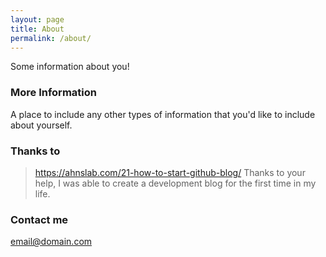 ```yaml
---
layout: page
title: About
permalink: /about/
---
```


Some information about you!

### More Information

A place to include any other types of information that you'd like to include about yourself.

### Thanks to

> https://ahnslab.com/21-how-to-start-github-blog/
Thanks to your help, I was able to create a development blog for the first time in my life.

### Contact me

[email@domain.com](mailto:email@domain.com)
